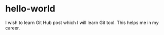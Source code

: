 # hello-world
I wish to learn Git Hub post which I will learn Git tool. This helps me in my career.

